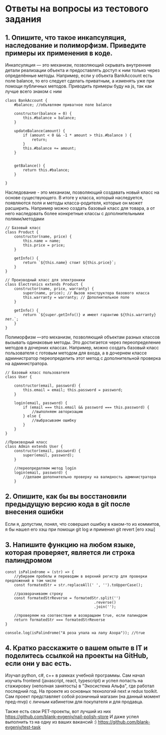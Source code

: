 # Ответы на вопросы из тестового задания

## 1. Опишите, что такое инкапсуляция, наследование и полиморфизм. Приведите примеры их применения в коде.

Инкапсуляция — это механизм, позволяющий скрывать внутренние детали реализации объекта и предоставлять доступ к ним только через определённые методы. 
Например, если у объекта BankAccount есть поле balance, то его следует сделать приватным, а изменять уже при помощи публичных методов. Приводить примеры буду на js, так как лучше всего знаком с ним

```
class BankAccount {
	#balance; //объявляем приватное поле balance

	constructor(balance = 0) {
	    this.#balance = balance;
	}

	updateBalance(amount) {
		if (amount < 0 && -1 * amount > this.#balance )	{
			return;
		}
		this.#balance += amount;
	}


	getBalance() {
        return this.#balance;
    }

}
```


Наследование - это механизм, позволяющий создавать новый класс на основе существующего. В итоге у класса, который наследуется, появляются поля и методы класса-родителя, которые он может расширить. Например можно создать базовый класс для товара, а от него наследовать более конкретные классы с дополнительными полями/методами

```
// Базовый класс
class Product {
    constructor(name, price) {
        this.name = name;
        this.price = price;
    }

    getInfo() {
        return `${this.name} стоит ${this.price}`;
    }
}

// Производный класс для электроники
class Electronics extends Product {
    constructor(name, price, warranty) {
        super(name, price); // Вызов конструктора базового класса
        this.warranty = warranty; // Дополнительное поле
    }

    getInfo() {
        return `${super.getInfo()} и имеет гарантию ${this.warranty} лет.`;
    }
}
```

Полиморфизм —это механизм, позволяющий объектам разных классов вызывать одинаковые методы. Это достигается через переопределение методов в дочерних классах. Например, можно создать базовый класс пользователя с готовым методом для входа, а в дочернем классе администратор переопределить этот метод с дополнительной проверка на администратора.

```
// Базовый класс пользователя
class User {

	constructor(email, password) { 
		this.email = email; this.password = password; 
	}

	login(email, password) {
		if (email === this.email && password === this.password) {
			//выполняем авторизацию
		} else { 
			//выбрасываем ошибку
		}
	}
}

//Производный класс
class Admin extends User {
	constructor(email, password) { 
		super(email, password); 
	}

	//переопределяем метод login
	login(email, password) {
		//делаем дополнительно проверку на валидность администратора
	}
```



## 2. Опишите, как бы вы восстановили предыдущую версию кода в git после внесения ошибки

Если я, допустим, понял, что совершил ошибку в каком-то из коммитов, я бы нашел его хэш при помощи git log и применил git revert [его хэш]

## 3. Напишите функцию на любом языке, которая проверяет, является ли строка палиндромом

```
const isPalindrome = (str) => {
	//убираем пробелы и переводим в верхний регистр для проверки предложений в том числе
	const formatedStr = str.replaceAll(' ', '').toUpperCase();

	//разворачиваем строку
	const formatedStrReverse = formatedStr.split('')
                                        .reverse()
                                        .join('');
  
    //проверяем на соотвествие и возвращаем true, если палиндром
	return formatedStr === formatedStrReverse
}

console.log(isPalindrome("А роза упала на лапу Азора")); //true
```

## 4. Кратко расскажите о вашем опыте в IT и поделитесь ссылкой на проекты на GitHub, если они у вас есть.

Изучал python, c#, c++ в рамках учебной программы. Сам начал изучать frontend (javascript, react, typescript) и успел попасть на стажировку (неполная занятость) в "Экосистема Альфа", где работал последний год. На проекте из основных технологий next и redux toolkit. Сам проект представляет собой розничный магазин (на данный момент пред-mvp) с личным кабинетом для покупателя и для продавца.

Также есть свои PET-проекты, вот лучший из них 
https://github.com/blank-evgeniy/nail-polish-store
И даже успел выполнить тз на одну из ваших вакансий :)
https://github.com/blank-evgeniy/test-task


